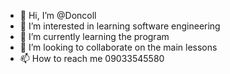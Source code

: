 - 👋 Hi, I’m @Doncoll
- 👀 I’m interested in learning software engineering 
- 🌱 I’m currently learning the program 
- 💞️ I’m looking to collaborate on the main lessons 
- 📫 How to reach me 09033545580

<!---
Doncoll/Doncoll is a ✨ special ✨ repository because its `README.md` (this file) appears on your GitHub profile.
You can click the Preview link to take a look at your changes.
--->
